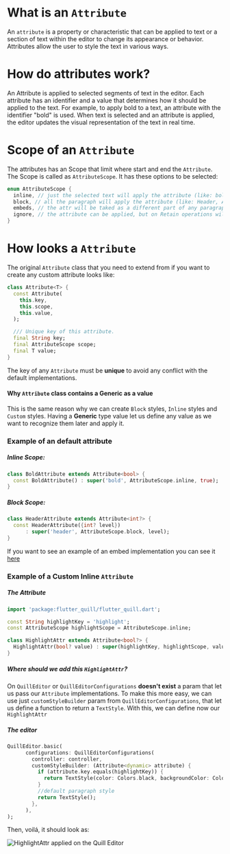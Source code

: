 # What is an `Attribute`

An `attribute` is a property or characteristic that can be applied to text or a section of text within the editor to change its appearance or behavior. Attributes allow the user to style the text in various ways.

# How do attributes work?

An Attribute is applied to selected segments of text in the editor. Each attribute has an identifier and a value that determines how it should be applied to the text. For example, to apply bold to a text, an attribute with the identifier "bold" is used. When text is selected and an attribute is applied, the editor updates the visual representation of the text in real time.

# Scope of an `Attribute`

The attributes has an Scope that limit where start and end the `Attribute`. The Scope is called as `AttributeScope`. It has these options to be selected:

```dart
enum AttributeScope {
  inline, // just the selected text will apply the attribute (like: bold, italic or strike)
  block, // all the paragraph will apply the attribute (like: Header, Alignment or CodeBlock)
  embeds, // the attr will be taked as a different part of any paragraph or line, working as a block (By now not works as an inline)
  ignore, // the attribute can be applied, but on Retain operations will be ignored
}
```

# How looks a `Attribute`

The original `Attribute` class that you need to extend from if you want to create any custom attribute looks like:

```dart
class Attribute<T> {
  const Attribute(
    this.key,
    this.scope,
    this.value,
  );

  /// Unique key of this attribute.
  final String key;
  final AttributeScope scope;
  final T value;
}
```

The key of any `Attribute` must be **unique** to avoid any conflict with the default implementations. 

#### Why `Attribute` class contains a **Generic** as a value

This is the same reason why we can create `Block` styles, `Inline` styles and `Custom` styles. Having a **Generic** type value let us define any value as we want to recognize them later and apply it.

### Example of an default attribute

##### Inline Scope:
```dart
class BoldAttribute extends Attribute<bool> {
  const BoldAttribute() : super('bold', AttributeScope.inline, true);
}
```

##### Block Scope:

```dart
class HeaderAttribute extends Attribute<int?> {
  const HeaderAttribute({int? level})
      : super('header', AttributeScope.block, level);
}
```
If you want to see an example of an embed implementation you can see it [here](https://github.com/singerdmx/flutter-quill/blob/master/doc/custom_embed_blocks.md)

### Example of a Custom Inline `Attribute`

##### The Attribute

```dart
import 'package:flutter_quill/flutter_quill.dart';

const String highlightKey = 'highlight';
const AttributeScope highlightScope = AttributeScope.inline;

class HighlightAttr extends Attribute<bool?> {
  HighlightAttr(bool? value) : super(highlightKey, highlightScope, value);
}
```

##### Where should we add this `HighlightAttr`? 

On `QuillEditor` or `QuillEditorConfigurations` **doesn't exist** a param that let us pass our `Attribute` implementations. To make this more easy, we can use just `customStyleBuilder` param from `QuillEditorConfigurations`, that let us define a function to return a `TextStyle`. With this, we can define now our `HighlightAttr`

##### The editor 
```dart
QuillEditor.basic(
      configurations: QuillEditorConfigurations(
        controller: controller,
        customStyleBuilder: (Attribute<dynamic> attribute) {
          if (attribute.key.equals(highlightKey)) {
            return TextStyle(color: Colors.black, backgroundColor: Colors.yellow);
          }
          //default paragraph style
          return TextStyle();
        },
      ),
);
```

Then, voilá, it should look as:

![HighlightAttr applied on the Quill Editor](https://github.com/user-attachments/assets/89c7bda5-f0de-4832-bcaa-8e0ccbe9be18)
